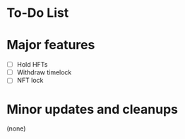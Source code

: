 
# To-Do List

# Major features

- [ ] Hold HFTs
- [ ] Withdraw timelock
- [ ] NFT lock

# Minor updates and cleanups

(none)

